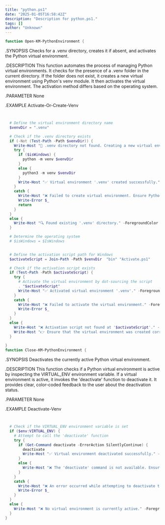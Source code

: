 ```yaml
---
title: "python.ps1"
date: "2025-01-05T16:58:42Z"
description: "Description for python.ps1."
tags: []
author: "Unknown"
---
```


```powershell
function Open-KM-PythonEnvironment {
```

.SYNOPSIS
  Checks for a .venv directory, creates it if absent, and activates the Python virtual environment.

  .DESCRIPTION
  This function automates the process of managing Python virtual environments. It checks for the presence of a .venv folder in the current directory. If the folder does not exist, it creates a new virtual environment using Python's venv module. It then activates the virtual environment. The activation method differs based on the operating system.

  .PARAMETER None

  .EXAMPLE
  Activate-Or-Create-Venv


```powershell


  # Define the virtual environment directory name
  $venvDir = ".venv"

  # Check if the .venv directory exists
  if (-Not (Test-Path -Path $venvDir)) {
    Write-Host "🚀 .venv directory not found. Creating a new virtual environment..." -ForegroundColor Cyan
    try {
      if ($isWindows) {
        python -m venv $venvDir
      }
      else {
        python3 -m venv $venvDir
      }
      Write-Host "✅ Virtual environment '.venv' created successfully." -ForegroundColor Green
    }
    catch {
      Write-Host "❌ Failed to create virtual environment. Ensure Python is installed and accessible." -ForegroundColor Red
      Write-Error $_
      return
    }
  }
  else {
    Write-Host "🔍 Found existing '.venv' directory." -ForegroundColor Yellow
  }

  # Determine the operating system
  # $isWindows = $IsWindows

  
  # Define the activation script path for Windows
  $activateScript = Join-Path -Path $venvDir  "bin" "Activate.ps1"

  # Check if the activation script exists
  if (Test-Path -Path $activateScript) {
    try {
      # Activate the virtual environment by dot-sourcing the script
      . "$activateScript"
      Write-Host "✅ Activated virtual environment '.venv'." -ForegroundColor Green
    }
    catch {
      Write-Host "❌ Failed to activate the virtual environment." -ForegroundColor Red
      Write-Error $_
    }
  }
  else {
    Write-Host "❌ Activation script not found at '$activateScript'." -ForegroundColor Red
    Write-Host "👉 Ensure that the virtual environment was created correctly." -ForegroundColor Yellow
  }
  
}
function Close-KM-PythonEnvironment {
```

.SYNOPSIS
  Deactivates the currently active Python virtual environment.

  .DESCRIPTION
  This function checks if a Python virtual environment is active by inspecting the VIRTUAL_ENV environment variable.
  If a virtual environment is active, it invokes the 'deactivate' function to deactivate it.
  It provides clear, color-coded feedback to the user about the deactivation status.

  .PARAMETER None

  .EXAMPLE
  Deactivate-Venv


```powershell


  # Check if the VIRTUAL_ENV environment variable is set
  if ($env:VIRTUAL_ENV) {
    # Attempt to call the 'deactivate' function
    try {
      if (Get-Command deactivate -ErrorAction SilentlyContinue) {
        deactivate
        Write-Host "✅ Virtual environment deactivated successfully." -ForegroundColor Green
      }
      else {
        Write-Host "❌ The 'deactivate' command is not available. Ensure that a virtual environment is active and the activation script has been sourced correctly." -ForegroundColor Red
      }
    }
    catch {
      Write-Host "❌ An error occurred while attempting to deactivate the virtual environment." -ForegroundColor Red
      Write-Error $_
    }
  }
  else {
    Write-Host "❌ No virtual environment is currently active." -ForegroundColor Yellow
  }
}
```

